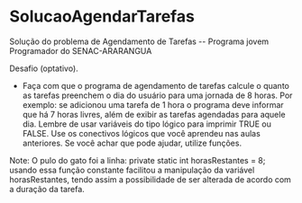# SolucaoAgendarTarefas
Solução do problema de Agendamento de Tarefas -- Programa jovem Programador do SENAC-ARARANGUA

Desafio (optativo).

- Faça com que o programa de agendamento de tarefas calcule o quanto as tarefas preenchem o dia do usuário para uma jornada de 8 horas. Por exemplo: se adicionou uma tarefa de 1 hora o programa deve informar que há 7 horas livres, além de exibir as tarefas agendadas para aquele dia.
Lembre de usar variáveis do tipo lógico para imprimir TRUE ou FALSE.
Use os conectivos lógicos que você aprendeu nas aulas anteriores. 
Se você achar que pode ajudar, utilize funções.

Note: O pulo do gato foi a linha:  private static int horasRestantes = 8;
usando essa função constante facilitou a manipulação da variável horasRestantes, tendo assim a possibilidade de ser alterada de acordo com a duração da tarefa.

